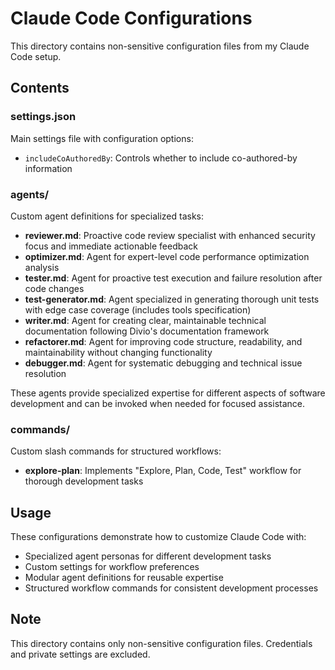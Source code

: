 # Claude Code Configurations

This directory contains non-sensitive configuration files from my Claude Code setup.

## Contents

### settings.json
Main settings file with configuration options:
- `includeCoAuthoredBy`: Controls whether to include co-authored-by information

### agents/
Custom agent definitions for specialized tasks:

- **reviewer.md**: Proactive code review specialist with enhanced security focus and immediate actionable feedback
- **optimizer.md**: Agent for expert-level code performance optimization analysis  
- **tester.md**: Agent for proactive test execution and failure resolution after code changes
- **test-generator.md**: Agent specialized in generating thorough unit tests with edge case coverage (includes tools specification)
- **writer.md**: Agent for creating clear, maintainable technical documentation following Divio's documentation framework
- **refactorer.md**: Agent for improving code structure, readability, and maintainability without changing functionality
- **debugger.md**: Agent for systematic debugging and technical issue resolution

These agents provide specialized expertise for different aspects of software development and can be invoked when needed for focused assistance.

### commands/
Custom slash commands for structured workflows:

- **explore-plan**: Implements "Explore, Plan, Code, Test" workflow for thorough development tasks

## Usage

These configurations demonstrate how to customize Claude Code with:
- Specialized agent personas for different development tasks
- Custom settings for workflow preferences
- Modular agent definitions for reusable expertise
- Structured workflow commands for consistent development processes

## Note

This directory contains only non-sensitive configuration files. Credentials and private settings are excluded.